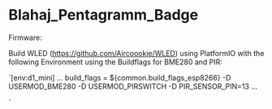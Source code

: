 # Blahaj_Pentagramm_Badge

Firmware:

Build WLED (https://github.com/Aircoookie/WLED) using PlatformIO with the following Environment using the Buildflags for BME280 and PIR:

`[env:d1_mini]
...
build_flags = ${common.build_flags_esp8266} -D USERMOD_BME280 -D USERMOD_PIRSWITCH -D PIR_SENSOR_PIN=13
...

`

